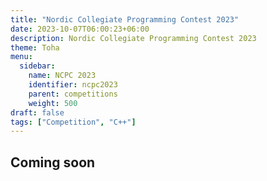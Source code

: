 ```yaml
---
title: "Nordic Collegiate Programming Contest 2023"
date: 2023-10-07T06:00:23+06:00
description: Nordic Collegiate Programming Contest 2023
theme: Toha
menu:
  sidebar:
    name: NCPC 2023
    identifier: ncpc2023
    parent: competitions
    weight: 500
draft: false
tags: ["Competition", "C++"]
---
```


## Coming soon